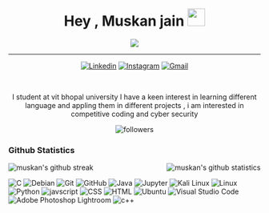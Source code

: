 
<h1 align="center">Hey , Muskan jain  <img src="https://media.giphy.com/media/hvRJCLFzcasrR4ia7z/giphy.gif" width="35"></h1>
<p align="center">
  <!-- Typing SVG by DenverCoder1 - https://github.com/DenverCoder1/readme-typing-svg -->
<p align="center">
  <a href="https://github.com/DenverCoder1/readme-typing-svg"><img src="https://readme-typing-svg.herokuapp.com/?lines=Frontend%20web%20developer;Experienced%20Event%20Manager%20;Competitive%20coder;Public%20speaker;Intrested%20in%20cyber%20security;Always%20learning%20new%20things&font=Fira%20Code&center=true&width=440&height=45&color=14D40A&vCenter=true&size=22"></a>
</p>
</p>
<hr/>

<p align="center">
  <a href="https://www.linkedin.com/in/muskan-jain-362aa8202/"><img alt="Linkedin" title="Muskan jain Linkedin" src="https://img.shields.io/badge/LinkedIn-0077B5?style=for-the-badge&logo=linkedin&logoColor=white"></a>
  <a href="https://www.instagram.com/__.muskan_jain.__/"><img alt="Instagram" title="Muskan jain Instagram" src="https://img.shields.io/badge/Instagram-E4405F?style=for-the-badge&logo=instagram&logoColor=white"></a>
  <a href="mailto:muskan.niaj@gmail.com"><img alt="Gmail" title="Muskan jain Gmail" src="https://img.shields.io/badge/Gmail-D14836?style=for-the-badge&logo=gmail&logoColor=white"></a>
 
</p>
<br/>
<p align="center">
I  student at vit bhopal university 
I have a keen interest in learning different language and appling them in different projects , i am interested in competitive coding and cyber security 
</p>
<p align="center">
  <img alt="followers" title="Follow me on Github" src="https://custom-icon-badges.herokuapp.com/github/followers/muskanniaj?color=17C30E&labelColor=2E9F28&style=for-the-badge&logo=person-add&label=Follow&logoColor=white"/></a> 
 </p>

### Github Statistics 

<p align="right">
<img align="center" src="https://github-readme-stats.vercel.app/api?username=muskanniaj&show_icons=true&theme=chartreuse-dark" alt= "muskan's github statistics"
<p align="left">
<img align="left" src="https://github-readme-streak-stats.herokuapp.com/?user=muskanniaj&theme=chartreuse-dark" alt= "muskan's github streak"/>
</p>


![C](https://img.shields.io/badge/c-%2300599C.svg?style=for-the-badge&logo=c&logoColor=white)
![Debian](https://img.shields.io/badge/Debian-D70A53?style=for-the-badge&logo=debian&logoColor=white)
![Git](https://img.shields.io/badge/git-%23F05033.svg?style=for-the-badge&logo=git&logoColor=white)
![GitHub](https://img.shields.io/badge/github-%23121011.svg?style=for-the-badge&logo=github&logoColor=white)
![Java](https://img.shields.io/badge/java-%23ED8B00.svg?style=for-the-badge&logo=java&logoColor=white)
![Jupyter](https://img.shields.io/badge/Jupyter-F37626.svg?&style=for-the-badge&logo=Jupyter&logoColor=white)
![Kali Linux](https://img.shields.io/badge/Kali_Linux-557C94?style=for-the-badge&logo=kali-linux&logoColor=white)
![Linux](https://img.shields.io/badge/Linux-FCC624?style=for-the-badge&logo=linux&logoColor=black)
![Python](https://img.shields.io/badge/Python-FFD43B?style=for-the-badge&logo=python&logoColor=darkgreen)
![javscript](https://img.shields.io/badge/javascript-%23CC342D.svg?style=for-the-badge&logo=JAVASCRIPT&logoColor=white)
![CSS](https://img.shields.io/badge/CSS-%230C55A5.svg?style=for-the-badge&logo=css&logoColor=%white)
![HTML](https://img.shields.io/badge/HTML-121011?style=for-the-badge&logo=html&logoColor=white)
![Ubuntu](https://img.shields.io/badge/Ubuntu-E95420?style=for-the-badge&logo=ubuntu&logoColor=white)
![Visual Studio Code](https://img.shields.io/badge/VisualStudioCode-0078d7.svg?style=for-the-badge&logo=visual-studio-code&logoColor=white)
![Adobe Photoshop Lightroom](https://img.shields.io/badge/Adobe%20Lightroom-31A8FF?style=for-the-badge&logo=Adobe%20Lightroom&logoColor=white)
![c++](https://img.shields.io/badge/C++-47A141?style=for-the-badge&logo=C++&logoColor=white)







